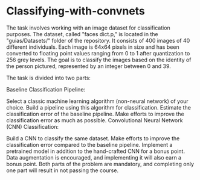 # Classifying-with-convnets

The task involves working with an image dataset for classification purposes. 
The dataset, called "faces dict.p," is located in the "guias/Datasets/" folder of the repository. 
It consists of 400 images of 40 different individuals. Each image is 64x64 pixels in size and has been converted to floating point values ranging from 0 to 1 after quantization to 256 grey levels.
The goal is to classify the images based on the identity of the person pictured, represented by an integer between 0 and 39.

The task is divided into two parts:

Baseline Classification Pipeline:

Select a classic machine learning algorithm (non-neural network) of your choice.
Build a pipeline using this algorithm for classification.
Estimate the classification error of the baseline pipeline.
Make efforts to improve the classification error as much as possible.
Convolutional Neural Network (CNN) Classification:

Build a CNN to classify the same dataset.
Make efforts to improve the classification error compared to the baseline pipeline.
Implement a pretrained model in addition to the hand-crafted CNN for a bonus point.
Data augmentation is encouraged, and implementing it will also earn a bonus point.
Both parts of the problem are mandatory, and completing only one part will result in not passing the course.
